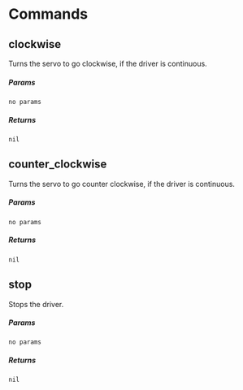 # Commands

## clockwise

Turns the servo to go clockwise, if the driver is continuous.

##### Params

`no params`

##### Returns

`nil`

## counter_clockwise

Turns the servo to go counter clockwise, if the driver is continuous.

##### Params

`no params`

##### Returns

`nil`

## stop

Stops the driver.

##### Params

`no params`

##### Returns

`nil`